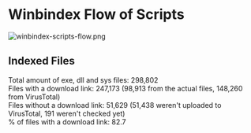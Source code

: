 # Winbindex Flow of Scripts

![winbindex-scripts-flow.png](winbindex-scripts-flow.png)

## Indexed Files

<!--FileStats-->
Total amount of exe, dll and sys files: 298,802  
Files with a download link: 247,173 (98,913 from the actual files, 148,260 from VirusTotal)  
Files without a download link: 51,629 (51,438 weren't uploaded to VirusTotal, 191 weren't checked yet)  
% of files with a download link: 82.7  
<!--/FileStats-->
